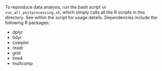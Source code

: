 To reproduce data analysis, run the bash script ``sh run_all_postprocessing.sh``, which simply calls all the R scripts in this directory. See within the script for usage details.
Dependencies include the following R packages:

+ dplyr
+ tidyr
+ cowplot
+ readr
+ grid
+ lme4
+ multcomp
